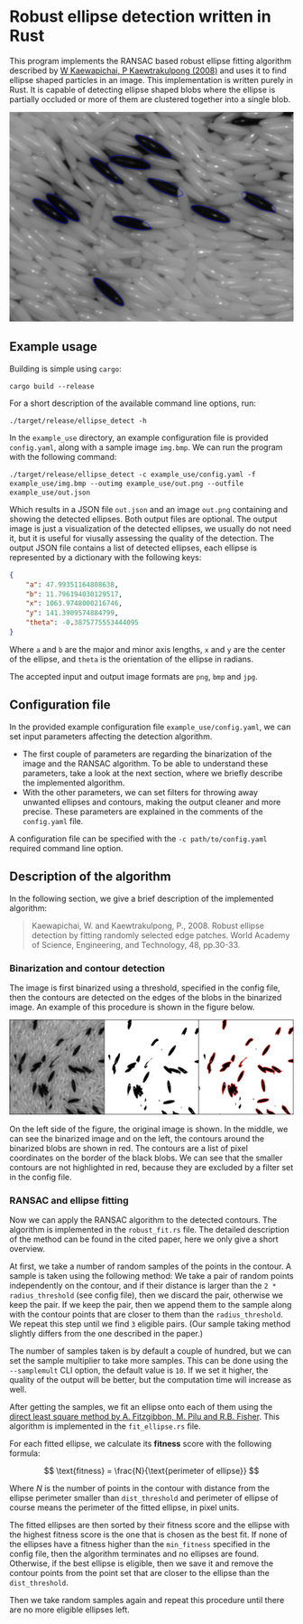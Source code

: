 # Robust ellipse detection written in Rust

This program implements the RANSAC based robust ellipse fitting algorithm described by [W Kaewapichai, P Kaewtrakulpong (2008)](https://scholar.google.com/scholar?cluster=5586026904313573649&hl=en&as_sdt=2007) and uses it to find ellipse shaped particles in an image. This implementation is written purely in Rust. It is capable of detecting ellipse shaped blobs where the ellipse is partially occluded or more of them are clustered together into a single blob.

![Example picture](example.png)

## Example usage

Building is simple using `cargo`:

```shell
cargo build --release
```

For a short description of the available command line options, run:

```shell
./target/release/ellipse_detect -h
```

In the `example_use` directory, an example configuration file is provided `config.yaml`, along with a sample image `img.bmp`. We can run the program with the following command:

```shell
./target/release/ellipse_detect -c example_use/config.yaml -f example_use/img.bmp --outimg example_use/out.png --outfile example_use/out.json
```

Which results in a JSON file `out.json` and an image `out.png` containing and showing the detected ellipses. Both output files are optional. The output image is just a visualization of the detected ellipses, we usually do not need it, but it is useful for viusally assessing the quality of the detection. The output JSON file contains a list of detected ellipses, each ellipse is represented by a dictionary with the following keys:

```json
{
    "a": 47.99351164808638,
    "b": 11.796194030129517,
    "x": 1063.9748000216746,
    "y": 141.3909574884799,
    "theta": -0.3875775553444095
}
```

Where `a` and `b` are the major and minor axis lengths, `x` and `y` are the center of the ellipse, and `theta` is the orientation of the ellipse in radians.

The accepted input and output image formats are `png`, `bmp` and `jpg`.

## Configuration file

In the provided example configuration file `example_use/config.yaml`, we can set input parameters affecting the detection algorithm.

- The first couple of parameters are regarding the binarization of the image and the RANSAC algorithm. To be able to understand these parameters, take a look at the next section, where we briefly describe the implemented algorithm.
- With the other parameters, we can set filters for throwing away unwanted ellipses and contours, making the output cleaner and more precise. These parameters are explained in the comments of the `config.yaml` file.

A configuration file can be specified with the `-c path/to/config.yaml` required command line option.

## Description of the algorithm

In the following section, we give a brief description of the implemented algorithm:

> Kaewapichai, W. and Kaewtrakulpong, P., 2008. Robust ellipse detection by fitting randomly selected edge patches. World Academy of Science, Engineering, and Technology, 48, pp.30-33.

### Binarization and contour detection

The image is first binarized using a threshold, specified in the config file, then the contours are detected on the edges of the blobs in the binarized image. An example of this procedure is shown in the figure below.

![An example showing the result of binarization and the contours found.](binarization_and_contours.png)

On the left side of the figure, the original image is shown. In the middle, we can see the binarized image and on the left, the contours around the binarized blobs are shown in red. The contours are a list of pixel coordinates on the border of the black blobs. We can see that the smaller contours are not highlighted in red, because they are excluded by a filter set in the config file.

### RANSAC and ellipse fitting

Now we can apply the RANSAC algorithm to the detected contours. The algorithm is implemented in the `robust_fit.rs` file. The detailed description of the method can be found in the cited paper, here we only give a short overview.

At first, we take a number of random samples of the points in the contour. A sample is taken using the following method: We take a pair of random points independently on the contour, and if their distance is larger than the `2 * radius_threshold` (see config file), then we discard the pair, otherwise we keep the pair. If we keep the pair, then we append them to the sample along with the contour points that are closer to them than the `radius_threshold`. We repeat this step until we find `3` eligible pairs. (Our sample taking method slightly differs from the one described in the paper.)

The number of samples taken is by default a couple of hundred, but we can set the sample multiplier to take more samples. This can be done using the `--samplemult` CLI option, the default value is `10`. If we set it higher, the quality of the output will be better, but the computation time will increase as well.

After getting the samples, we fit an ellipse onto each of them using the [direct least square method by A. Fitzgibbon, M. Pilu and R.B. Fisher](https://ieeexplore.ieee.org/document/765658). This algorithm is implemented in the `fit_ellipse.rs` file.

For each fitted ellipse, we calculate its __fitness__ score with the following formula:

$$
\text{fitness} = \frac{N}{\text{perimeter of ellipse}}
$$

Where $N$ is the number of points in the contour with distance from the ellipse perimeter smaller than `dist_threshold` and $\text{perimeter of ellipse}$ of course means the perimeter of the fitted ellipse, in pixel units.

The fitted ellipses are then sorted by their fitness score and the ellipse with the highest fitness score is the one that is chosen as the best fit. If none of the ellipses have a fitness higher than the `min_fitness` specified in the config file, then the algorithm terminates and no ellipses are found. Otherwise, if the best ellipse is eligible, then we save it and remove the contour points from the point set that are closer to the ellipse than the `dist_threshold`.

Then we take random samples again and repeat this procedure until there are no more eligible ellipses left.
